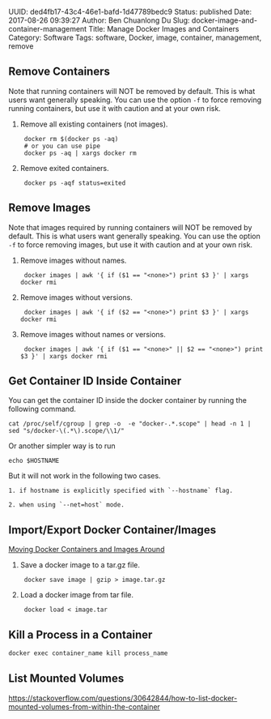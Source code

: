 UUID: ded4fb17-43c4-46e1-bafd-1d47789bedc9
Status: published
Date: 2017-08-26 09:39:27
Author: Ben Chuanlong Du
Slug: docker-image-and-container-management
Title: Manage Docker Images and Containers 
Category: Software
Tags: software, Docker, image, container, management, remove

## Remove Containers

Note that running containers will NOT be removed by default.
This is what users want generally speaking. 
You can use the option `-f` to force removing running containers,
but use it with caution and at your own risk.

1. Remove all existing containers (not images).

        docker rm $(docker ps -aq)
        # or you can use pipe
        docker ps -aq | xargs docker rm

2. Remove exited containers.

        docker ps -aqf status=exited


## Remove Images

Note that images required by running containers will NOT be removed by default.
This is what users want generally speaking. 
You can use the option `-f` to force removing images,
but use it with caution and at your own risk.

1. Remove images without names.

        docker images | awk '{ if ($1 == "<none>") print $3 }' | xargs docker rmi


2. Remove images without versions.

        docker images | awk '{ if ($2 == "<none>") print $3 }' | xargs docker rmi


3. Remove images without names or versions.

        docker images | awk '{ if ($1 == "<none>" || $2 == "<none>") print $3 }' | xargs docker rmi

## Get Container ID Inside Container

You can get the container ID inside the docker container 
by running the following command.

    cat /proc/self/cgroup | grep -o  -e "docker-.*.scope" | head -n 1 | sed "s/docker-\(.*\).scope/\\1/"

Or another simpler way is to run

    echo $HOSTNAME

But it will not work in the following two cases. 

    1. if hostname is explicitly specified with `--hostname` flag. 

    2. when using `--net=host` mode.


## Import/Export Docker Container/Images

[Moving Docker Containers and Images Around](https://blog.giantswarm.io/moving-docker-container-images-around/)

1. Save a docker image to a tar.gz file.

        docker save image | gzip > image.tar.gz


2. Load a docker image from tar file.

        docker load < image.tar


## Kill a Process in a Container

```sh
docker exec container_name kill process_name
```
## List Mounted Volumes 

<https://stackoverflow.com/questions/30642844/how-to-list-docker-mounted-volumes-from-within-the-container>
